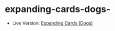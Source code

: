 # expanding-cards-dogs-

- Live Version: [Expanding Cards (Dogs)](https://expanding-cards-dogs.vercel.app/)
